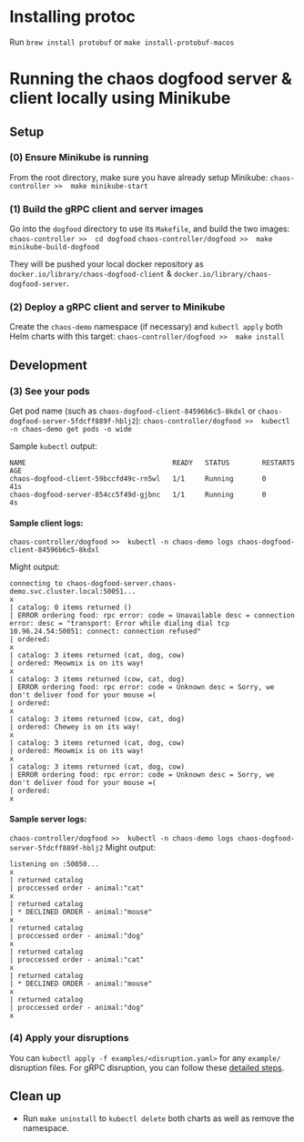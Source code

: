 # Installing protoc

Run `brew install protobuf` or `make install-protobuf-macos`

# Running the chaos dogfood server & client locally using Minikube

## Setup

### (0) Ensure Minikube is running

From the root directory, make sure you have already setup Minikube:
`chaos-controller >>  make minikube-start`

### (1) Build the gRPC client and server images

Go into the `dogfood` directory to use its `Makefile`, and build the two images:
`chaos-controller >>  cd dogfood`
`chaos-controller/dogfood >>  make minikube-build-dogfood`

They will be pushed your local docker repository as `docker.io/library/chaos-dogfood-client` & `docker.io/library/chaos-dogfood-server`.

### (2) Deploy a gRPC client and server to Minikube

Create the `chaos-demo` namespace (if necessary) and `kubectl apply` both Helm charts with this target:
`chaos-controller/dogfood >>  make install`

## Development

### (3) See your pods

Get pod name (such as `chaos-dogfood-client-84596b6c5-8kdxl` or `chaos-dogfood-server-5fdcff889f-hblj2`):
`chaos-controller/dogfood >>  kubectl -n chaos-demo get pods -o wide`

Sample `kubectl` output:
```
NAME                                    READY   STATUS        RESTARTS   AGE
chaos-dogfood-client-59bccfd49c-rn5wl   1/1     Running       0          41s
chaos-dogfood-server-854cc5f49d-gjbnc   1/1     Running       0          4s
```

#### Sample client logs:
`chaos-controller/dogfood >>  kubectl -n chaos-demo logs chaos-dogfood-client-84596b6c5-8kdxl`

Might output:
```
connecting to chaos-dogfood-server.chaos-demo.svc.cluster.local:50051...
x
| catalog: 0 items returned ()
| ERROR ordering food: rpc error: code = Unavailable desc = connection error: desc = "transport: Error while dialing dial tcp 10.96.24.54:50051: connect: connection refused"
| ordered: 
x
| catalog: 3 items returned (cat, dog, cow)
| ordered: Meowmix is on its way!
x
| catalog: 3 items returned (cow, cat, dog)
| ERROR ordering food: rpc error: code = Unknown desc = Sorry, we don't deliver food for your mouse =(
| ordered: 
x
| catalog: 3 items returned (cow, cat, dog)
| ordered: Chewey is on its way!
x
| catalog: 3 items returned (cat, dog, cow)
| ordered: Meowmix is on its way!
x
| catalog: 3 items returned (cat, dog, cow)
| ERROR ordering food: rpc error: code = Unknown desc = Sorry, we don't deliver food for your mouse =(
| ordered: 
x
```
#### Sample server logs:
`chaos-controller/dogfood >>  kubectl -n chaos-demo logs chaos-dogfood-server-5fdcff889f-hblj2`
Might output:
```
listening on :50050...
x
| returned catalog
| proccessed order - animal:"cat"
x
| returned catalog
| * DECLINED ORDER - animal:"mouse"
x
| returned catalog
| proccessed order - animal:"dog"
x
| returned catalog
| proccessed order - animal:"cat"
x
| returned catalog
| * DECLINED ORDER - animal:"mouse"
x
| returned catalog
| proccessed order - animal:"dog"
x
```

### (4) Apply your disruptions

You can `kubectl apply -f examples/<disruption.yaml>` for any `example/` disruption files.
For gRPC disruption, you can follow these [detailed steps](../docs/grpc_disruption/demo_instructions.md).

## Clean up
* Run `make uninstall` to `kubectl delete` both charts as well as remove the namespace.
